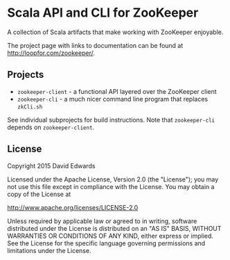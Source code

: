 # Scala API and CLI for ZooKeeper
A collection of Scala artifacts that make working with ZooKeeper enjoyable.

The project page with links to documentation can be found at <http://loopfor.com/zookeeper/>.

## Projects
* `zookeeper-client` - a functional API layered over the ZooKeeper client
* `zookeeper-cli` - a much nicer command line program that replaces `zkCli.sh`

See individual subprojects for build instructions. Note that `zookeeper-cli` depends on `zookeeper-client`.

## License
Copyright 2015 David Edwards

Licensed under the Apache License, Version 2.0 (the "License");
you may not use this file except in compliance with the License.
You may obtain a copy of the License at

http://www.apache.org/licenses/LICENSE-2.0

Unless required by applicable law or agreed to in writing, software
distributed under the License is distributed on an "AS IS" BASIS,
WITHOUT WARRANTIES OR CONDITIONS OF ANY KIND, either express or implied.
See the License for the specific language governing permissions and
limitations under the License.
